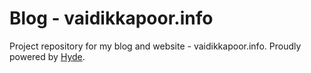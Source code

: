 # Blog - vaidikkapoor.info

Project repository for my blog and website - vaidikkapoor.info. Proudly
powered by [Hyde][HY].

[HY]: https://github.com/hyde/hyde

